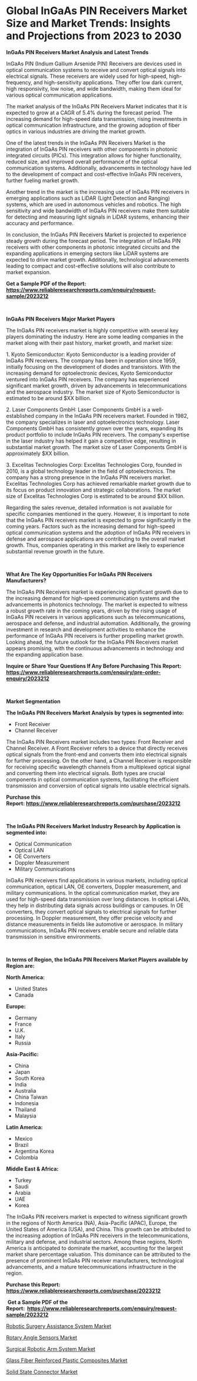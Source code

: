 <p><h1>Global InGaAs PIN Receivers Market Size and Market Trends: Insights and Projections from 2023 to 2030</h1></p><p><strong>InGaAs PIN Receivers Market Analysis and Latest Trends</strong></p>
<p><p>InGaAs PIN (Indium Gallium Arsenide PIN) Receivers are devices used in optical communication systems to receive and convert optical signals into electrical signals. These receivers are widely used for high-speed, high-frequency, and high-sensitivity applications. They offer low dark current, high responsivity, low noise, and wide bandwidth, making them ideal for various optical communication applications.</p><p>The market analysis of the InGaAs PIN Receivers Market indicates that it is expected to grow at a CAGR of 5.4% during the forecast period. The increasing demand for high-speed data transmission, rising investments in optical communication infrastructure, and the growing adoption of fiber optics in various industries are driving the market growth.</p><p>One of the latest trends in the InGaAs PIN Receivers Market is the integration of InGaAs PIN receivers with other components in photonic integrated circuits (PICs). This integration allows for higher functionality, reduced size, and improved overall performance of the optical communication systems. Additionally, advancements in technology have led to the development of compact and cost-effective InGaAs PIN receivers, further fueling market growth.</p><p>Another trend in the market is the increasing use of InGaAs PIN receivers in emerging applications such as LiDAR (Light Detection and Ranging) systems, which are used in autonomous vehicles and robotics. The high sensitivity and wide bandwidth of InGaAs PIN receivers make them suitable for detecting and measuring light signals in LiDAR systems, enhancing their accuracy and performance.</p><p>In conclusion, the InGaAs PIN Receivers Market is projected to experience steady growth during the forecast period. The integration of InGaAs PIN receivers with other components in photonic integrated circuits and the expanding applications in emerging sectors like LiDAR systems are expected to drive market growth. Additionally, technological advancements leading to compact and cost-effective solutions will also contribute to market expansion.</p></p>
<p><strong>Get a Sample PDF of the Report:&nbsp; <a href="https://www.reliableresearchreports.com/enquiry/request-sample/2023212">https://www.reliableresearchreports.com/enquiry/request-sample/2023212</a></strong></p>
<p>&nbsp;</p>
<p><strong>InGaAs PIN Receivers Major Market Players</strong></p>
<p><p>The InGaAs PIN receivers market is highly competitive with several key players dominating the industry. Here are some leading companies in the market along with their past history, market growth, and market size:</p><p>1. Kyoto Semiconductor: Kyoto Semiconductor is a leading provider of InGaAs PIN receivers. The company has been in operation since 1959, initially focusing on the development of diodes and transistors. With the increasing demand for optoelectronic devices, Kyoto Semiconductor ventured into InGaAs PIN receivers. The company has experienced significant market growth, driven by advancements in telecommunications and the aerospace industry. The market size of Kyoto Semiconductor is estimated to be around $XX billion.</p><p>2. Laser Components GmbH: Laser Components GmbH is a well-established company in the InGaAs PIN receivers market. Founded in 1982, the company specializes in laser and optoelectronics technology. Laser Components GmbH has consistently grown over the years, expanding its product portfolio to include InGaAs PIN receivers. The company's expertise in the laser industry has helped it gain a competitive edge, resulting in substantial market growth. The market size of Laser Components GmbH is approximately $XX billion.</p><p>3. Excelitas Technologies Corp: Excelitas Technologies Corp, founded in 2010, is a global technology leader in the field of optoelectronics. The company has a strong presence in the InGaAs PIN receivers market. Excelitas Technologies Corp has achieved remarkable market growth due to its focus on product innovation and strategic collaborations. The market size of Excelitas Technologies Corp is estimated to be around $XX billion.</p><p>Regarding the sales revenue, detailed information is not available for specific companies mentioned in the query. However, it is important to note that the InGaAs PIN receivers market is expected to grow significantly in the coming years. Factors such as the increasing demand for high-speed optical communication systems and the adoption of InGaAs PIN receivers in defense and aerospace applications are contributing to the overall market growth. Thus, companies operating in this market are likely to experience substantial revenue growth in the future.</p></p>
<p>&nbsp;</p>
<p><strong>What Are The Key Opportunities For InGaAs PIN Receivers Manufacturers?</strong></p>
<p><p>The InGaAs PIN Receivers market is experiencing significant growth due to the increasing demand for high-speed communication systems and the advancements in photonics technology. The market is expected to witness a robust growth rate in the coming years, driven by the rising usage of InGaAs PIN receivers in various applications such as telecommunications, aerospace and defense, and industrial automation. Additionally, the growing investment in research and development activities to enhance the performance of InGaAs PIN receivers is further propelling market growth. Looking ahead, the future outlook for the InGaAs PIN Receivers market appears promising, with the continuous advancements in technology and the expanding application base.</p></p>
<p><strong>Inquire or Share Your Questions If Any Before Purchasing This Report: <a href="https://www.reliableresearchreports.com/enquiry/pre-order-enquiry/2023212">https://www.reliableresearchreports.com/enquiry/pre-order-enquiry/2023212</a></strong></p>
<p>&nbsp;</p>
<p><strong>Market Segmentation</strong></p>
<p><strong>The InGaAs PIN Receivers Market Analysis by types is segmented into:</strong></p>
<p><ul><li>Front Receiver</li><li>Channel Receiver</li></ul></p>
<p><p>The InGaAs PIN Receivers market includes two types: Front Receiver and Channel Receiver. A Front Receiver refers to a device that directly receives optical signals from the front-end and converts them into electrical signals for further processing. On the other hand, a Channel Receiver is responsible for receiving specific wavelength channels from a multiplexed optical signal and converting them into electrical signals. Both types are crucial components in optical communication systems, facilitating the efficient transmission and conversion of optical signals into usable electrical signals.</p></p>
<p><strong>Purchase this Report:&nbsp;<a href="https://www.reliableresearchreports.com/purchase/2023212">https://www.reliableresearchreports.com/purchase/2023212</a></strong></p>
<p>&nbsp;</p>
<p><strong>The InGaAs PIN Receivers Market Industry Research by Application is segmented into:</strong></p>
<p><ul><li>Optical Communication</li><li>Optical LAN</li><li>OE Converters</li><li>Doppler Measurement</li><li>Military Communications</li></ul></p>
<p><p>InGaAs PIN receivers find applications in various markets, including optical communication, optical LAN, OE converters, Doppler measurement, and military communications. In the optical communication market, they are used for high-speed data transmission over long distances. In optical LANs, they help in distributing data signals across buildings or campuses. In OE converters, they convert optical signals to electrical signals for further processing. In Doppler measurement, they offer precise velocity and distance measurements in fields like automotive or aerospace. In military communications, InGaAs PIN receivers enable secure and reliable data transmission in sensitive environments.</p></p>
<p>&nbsp;</p>
<p><strong>In terms of Region, the InGaAs PIN Receivers Market Players available by Region are:</strong></p>
<p>
    <p> <strong> North America: </strong>
        <ul>
            <li>United States</li>
            <li>Canada</li>
        </ul>
        </p> 
    <p> <strong> Europe: </strong>
        <ul>
            <li>Germany</li>
            <li>France</li>
            <li>U.K.</li>
            <li>Italy</li>
            <li>Russia</li>
        </ul>
        </p> 
    <p> <strong> Asia-Pacific: </strong>
        <ul>
            <li>China</li>
            <li>Japan</li>
            <li>South Korea</li>
            <li>India</li>
            <li>Australia</li>
            <li>China Taiwan</li>
            <li>Indonesia</li>
            <li>Thailand</li>
            <li>Malaysia</li>
        </ul>
        </p> 
    <p> <strong> Latin America: </strong>
        <ul>
            <li>Mexico</li>
            <li>Brazil</li>
            <li>Argentina Korea</li>
            <li>Colombia</li>
        </ul>
        </p> 
    <p> <strong> Middle East & Africa: </strong>
        <ul>
            <li>Turkey</li>
            <li>Saudi</li>
            <li>Arabia</li>
            <li>UAE</li>
            <li>Korea</li>
        </ul>
    </p>
    </p>
<p><p>The InGaAs PIN receivers market is expected to witness significant growth in the regions of North America (NA), Asia-Pacific (APAC), Europe, the United States of America (USA), and China. This growth can be attributed to the increasing adoption of InGaAs PIN receivers in the telecommunications, military and defense, and industrial sectors. Among these regions, North America is anticipated to dominate the market, accounting for the largest market share percentage valuation. This dominance can be attributed to the presence of prominent InGaAs PIN receiver manufacturers, technological advancements, and a mature telecommunications infrastructure in the region.</p></p>
<p><strong>Purchase this Report: <a href="https://www.reliableresearchreports.com/purchase/2023212">https://www.reliableresearchreports.com/purchase/2023212</a></strong></p>
<p>&nbsp;<strong>Get a Sample PDF of the Report:&nbsp;&nbsp;<a href="https://www.reliableresearchreports.com/enquiry/request-sample/2023212">https://www.reliableresearchreports.com/enquiry/request-sample/2023212</a></strong></p>
<p><strong></strong></p>
<p><p><a href="https://github.com/JameTravis/Market-Research-Report-List-2/blob/main/robotic-surgery-assistance-system-market.md">Robotic Surgery Assistance System Market</a></p><p><a href="https://www.linkedin.com/pulse/rotary-angle-sensors-market-size-share-global-analysis-bvioe/">Rotary Angle Sensors Market</a></p><p><a href="https://github.com/RichRobinson5/Market-Research-Report-List-2/blob/main/surgical-robotic-arm-system-market.md">Surgical Robotic Arm System Market</a></p><p><a href="https://medium.com/@anmolreportprime/glass-fiber-reinforced-plastic-composites-market-competitive-analysis-market-trends-and-forecast-0761dd4c5494">Glass Fiber Reinforced Plastic Composites Market</a></p><p><a href="https://www.linkedin.com/pulse/solid-state-connector-market-size-share-amp-trends-analysis-1evqe/">Solid State Connector Market</a></p></p>